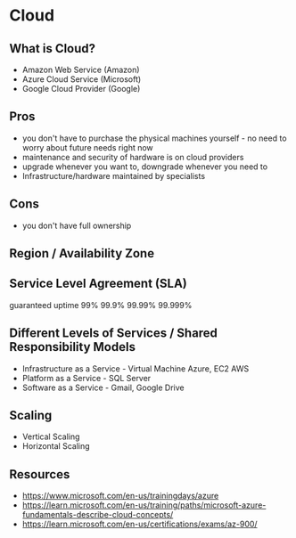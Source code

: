 # Cloud

## What is Cloud?
- Amazon Web Service (Amazon)
- Azure Cloud Service (Microsoft)
- Google Cloud Provider (Google)

## Pros
- you don't have to purchase the physical machines yourself - no need to worry about future needs right now
- maintenance and security of hardware is on cloud providers
- upgrade whenever you want to, downgrade whenever you need to
- Infrastructure/hardware maintained by specialists

## Cons
- you don't have full ownership

## Region / Availability Zone

## Service Level Agreement (SLA)
guaranteed uptime
99% 99.9% 99.99% 99.999%

## Different Levels of Services / Shared Responsibility Models
- Infrastructure as a Service - Virtual Machine Azure, EC2 AWS
- Platform as a Service - SQL Server
- Software as a Service - Gmail, Google Drive

## Scaling
- Vertical Scaling
- Horizontal Scaling

## Resources
- https://www.microsoft.com/en-us/trainingdays/azure
- https://learn.microsoft.com/en-us/training/paths/microsoft-azure-fundamentals-describe-cloud-concepts/
- https://learn.microsoft.com/en-us/certifications/exams/az-900/